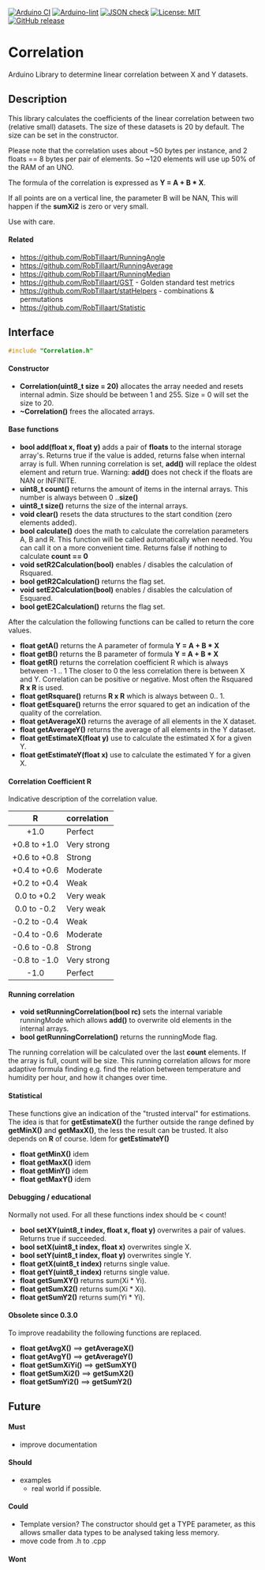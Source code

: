 
[![Arduino CI](https://github.com/RobTillaart/Correlation/workflows/Arduino%20CI/badge.svg)](https://github.com/marketplace/actions/arduino_ci)
[![Arduino-lint](https://github.com/RobTillaart/Correlation/actions/workflows/arduino-lint.yml/badge.svg)](https://github.com/RobTillaart/Correlation/actions/workflows/arduino-lint.yml)
[![JSON check](https://github.com/RobTillaart/Correlation/actions/workflows/jsoncheck.yml/badge.svg)](https://github.com/RobTillaart/Correlation/actions/workflows/jsoncheck.yml)
[![License: MIT](https://img.shields.io/badge/license-MIT-green.svg)](https://github.com/RobTillaart/Correlation/blob/master/LICENSE)
[![GitHub release](https://img.shields.io/github/release/RobTillaart/Correlation.svg?maxAge=3600)](https://github.com/RobTillaart/Correlation/releases)


# Correlation

Arduino Library to determine linear correlation between X and Y datasets.


## Description

This library calculates the coefficients of the linear correlation
between two (relative small) datasets. The size of these datasets is
20 by default. The size can be set in the constructor.

Please note that the correlation uses about ~50 bytes per instance,
and 2 floats == 8 bytes per pair of elements.
So ~120 elements will use up 50% of the RAM of an UNO.

The formula of the correlation is expressed as **Y = A + B \* X**.

If all points are on a vertical line, the parameter B will be NAN,
This will happen if the **sumXi2** is zero or very small.

Use with care.


#### Related

- https://github.com/RobTillaart/RunningAngle
- https://github.com/RobTillaart/RunningAverage
- https://github.com/RobTillaart/RunningMedian
- https://github.com/RobTillaart/GST - Golden standard test metrics
- https://github.com/RobTillaart/statHelpers - combinations & permutations
- https://github.com/RobTillaart/Statistic


## Interface

```cpp
#include "Correlation.h"
```

#### Constructor

- **Correlation(uint8_t size = 20)** allocates the array needed and resets internal admin.
Size should be between 1 and 255. Size = 0 will set the size to 20.
- **~Correlation()** frees the allocated arrays.


#### Base functions

- **bool add(float x, float y)** adds a pair of **floats** to the internal storage array's.
Returns true if the value is added, returns false when internal array is full.
When running correlation is set, **add()** will replace the oldest element and return true.
Warning: **add()** does not check if the floats are NAN or INFINITE.
- **uint8_t count()** returns the amount of items in the internal arrays.
This number is always between 0 ..**size()**
- **uint8_t size()** returns the size of the internal arrays.
- **void clear()** resets the data structures to the start condition (zero elements added).
- **bool calculate()** does the math to calculate the correlation parameters A, B and R.
This function will be called automatically when needed.
You can call it on a more convenient time.
Returns false if nothing to calculate **count == 0**
- **void setR2Calculation(bool)** enables / disables the calculation of Rsquared.
- **bool getR2Calculation()** returns the flag set.
- **void setE2Calculation(bool)** enables / disables the calculation of Esquared.
- **bool getE2Calculation()** returns the flag set.

After the calculation the following functions can be called to return the core values.
- **float getA()** returns the A parameter of formula **Y = A + B \* X**
- **float getB()** returns the B parameter of formula **Y = A + B \* X**
- **float getR()** returns the correlation coefficient R which is always between -1 .. 1
The closer to 0 the less correlation there is between X and Y.
Correlation can be positive or negative.
Most often the Rsquared **R x R** is used.
- **float getRsquare()** returns **R x R** which is always between 0.. 1.
- **float getEsquare()** returns the error squared to get an indication of the
quality of the correlation.
- **float getAverageX()** returns the average of all elements in the X dataset.
- **float getAverageY()** returns the average of all elements in the Y dataset.
- **float getEstimateX(float y)** use to calculate the estimated X for a given Y.
- **float getEstimateY(float x)** use to calculate the estimated Y for a given X.


#### Correlation Coefficient R

Indicative description of the correlation value.

|  R             |  correlation  |
|:--------------:|:--------------|
|  +1.0          |  Perfect      |
|  +0.8 to +1.0  |  Very strong  |
|  +0.6 to +0.8  |  Strong       |
|  +0.4 to +0.6  |  Moderate     |
|  +0.2 to +0.4  |  Weak         |
|   0.0 to +0.2  |  Very weak    |
|   0.0 to -0.2  |  Very weak    |
|  -0.2 to -0.4  |  Weak         |
|  -0.4 to -0.6  |  Moderate     |
|  -0.6 to -0.8  |  Strong       |
|  -0.8 to -1.0  |  Very strong  |
|  -1.0          |  Perfect      |


#### Running correlation

- **void setRunningCorrelation(bool rc)** sets the internal variable runningMode
which allows **add()** to overwrite old elements in the internal arrays.
- **bool getRunningCorrelation()** returns the runningMode flag.

The running correlation will be calculated over the last **count** elements.
If the array is full, count will be size.
This running correlation allows for more adaptive formula finding e.g. find the
relation between temperature and humidity per hour, and how it changes over time.


#### Statistical

These functions give an indication of the "trusted interval" for estimations.
The idea is that for **getEstimateX()** the further outside the range defined
by **getMinX()** and **getMaxX()**, the less the result can be trusted.
It also depends on **R** of course. Idem for **getEstimateY()**

- **float getMinX()** idem
- **float getMaxX()** idem
- **float getMinY()** idem
- **float getMaxY()** idem


#### Debugging / educational

Normally not used. For all these functions index should be < count!

- **bool setXY(uint8_t index, float x, float y)** overwrites a pair of values.
Returns true if succeeded.
- **bool setX(uint8_t index, float x)** overwrites single X.
- **bool setY(uint8_t index, float y)** overwrites single Y.
- **float getX(uint8_t index)** returns single value.
- **float getY(uint8_t index)** returns single value.
- **float getSumXY()** returns sum(Xi \* Yi).
- **float getSumX2()** returns sum(Xi \* Xi).
- **float getSumY2()** returns sum(Yi \* Yi).


#### Obsolete since 0.3.0

To improve readability the following functions are replaced.

- **float getAvgX()**    ==> **getAverageX()**
- **float getAvgY()**    ==> **getAverageY()**
- **float getSumXiYi()** ==> **getSumXY()**
- **float getSumXi2()**  ==> **getSumX2()**
- **float getSumYi2()**  ==> **getSumY2()**


## Future

#### Must

- improve documentation

#### Should

- examples
  - real world if possible.

#### Could

- Template version?
The constructor should get a TYPE parameter, as this
allows smaller data types to be analysed taking less memory.
- move code from .h to .cpp

#### Wont



